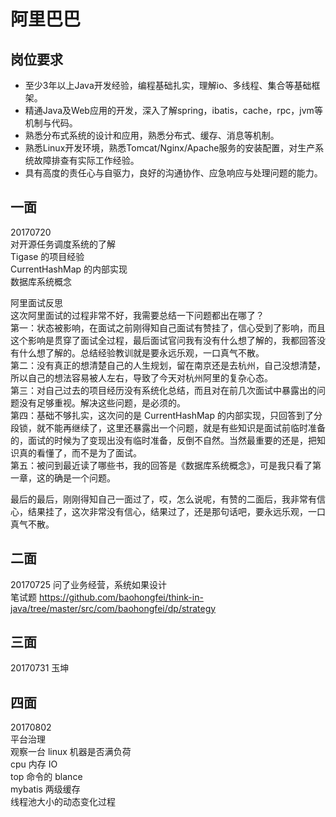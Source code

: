 

# 阿里巴巴

## 岗位要求
* 至少3年以上Java开发经验，编程基础扎实，理解io、多线程、集合等基础框架。
* 精通Java及Web应用的开发，深入了解spring，ibatis，cache，rpc，jvm等机制与代码。
* 熟悉分布式系统的设计和应用，熟悉分布式、缓存、消息等机制。
* 熟悉Linux开发环境，熟悉Tomcat/Nginx/Apache服务的安装配置，对生产系统故障排查有实际工作经验。
* 具有高度的责任心与自驱力，良好的沟通协作、应急响应与处理问题的能力。

## 一面
20170720  
对开源任务调度系统的了解  
Tigase 的项目经验  
CurrentHashMap 的内部实现  
数据库系统概念  

阿里面试反思  
这次阿里面试的过程非常不好，我需要总结一下问题都出在哪了？  
第一：状态被影响，在面试之前刚得知自己面试有赞挂了，信心受到了影响，而且这个影响是贯穿了面试全过程，最后面试官问我有没有什么想了解的，我都回答没有什么想了解的。总结经验教训就是要永远乐观，一口真气不散。  
第二：没有真正的想清楚自己的人生规划，留在南京还是去杭州，自己没想清楚，所以自己的想法容易被人左右，导致了今天对杭州阿里的复杂心态。  
第三：对自己过去的项目经历没有系统化总结，而且对在前几次面试中暴露出的问题没有足够重视。解决这些问题，是必须的。  
第四：基础不够扎实，这次问的是 CurrentHashMap 的内部实现，只回答到了分段锁，就不能再继续了，这里还暴露出一个问题，就是有些知识是面试前临时准备的，面试的时候为了变现出没有临时准备，反倒不自然。当然最重要的还是，把知识真的看懂了，而不是为了面试。  
第五：被问到最近读了哪些书，我的回答是《数据库系统概念》，可是我只看了第一章，这的确是一个问题。  

最后的最后，刚刚得知自己一面过了，哎，怎么说呢，有赞的二面后，我非常有信心，结果挂了，这次非常没有信心，结果过了，还是那句话吧，要永远乐观，一口真气不散。

## 二面
20170725
问了业务经营，系统如果设计  
笔试题  https://github.com/baohongfei/think-in-java/tree/master/src/com/baohongfei/dp/strategy  


## 三面
20170731
玉坤  

## 四面
20170802  
平台治理  
观察一台 linux 机器是否满负荷  
cpu 内存 IO  
top 命令的 blance  
mybatis 两级缓存  
线程池大小的动态变化过程  
